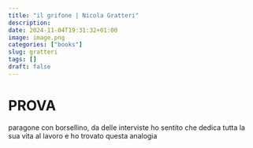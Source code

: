 ```yaml
---
title: "il grifone | Nicola Gratteri"
description: 
date: 2024-11-04T19:31:32+01:00
image: image.png
categories: ["books"]
slug: gratteri
tags: []
draft: false
---
```


# PROVA

paragone con borsellino, da delle interviste ho sentito che dedica tutta la sua vita al lavoro e ho trovato questa analogia 